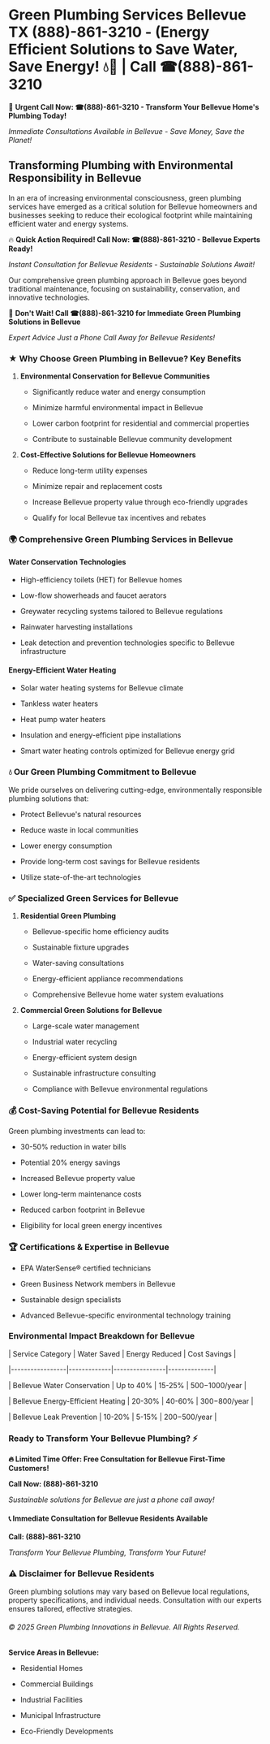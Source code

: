 # Green Plumbing Services Bellevue TX (888)-861-3210 - (Energy Efficient Solutions to Save Water, Save Energy! 💧🌿 | Call ☎(888)-861-3210

🚨 **Urgent Call Now: ☎(888)-861-3210 - Transform Your Bellevue Home's Plumbing Today!**
*Immediate Consultations Available in Bellevue - Save Money, Save the Planet!*

## Transforming Plumbing with Environmental Responsibility in Bellevue

In an era of increasing environmental consciousness, green plumbing services have emerged as a critical solution for Bellevue homeowners and businesses seeking to reduce their ecological footprint while maintaining efficient water and energy systems. 

🔥 **Quick Action Required! Call Now: ☎(888)-861-3210 - Bellevue Experts Ready!**
*Instant Consultation for Bellevue Residents - Sustainable Solutions Await!*

Our comprehensive green plumbing approach in Bellevue goes beyond traditional maintenance, focusing on sustainability, conservation, and innovative technologies.

🚨 **Don't Wait! Call ☎(888)-861-3210 for Immediate Green Plumbing Solutions in Bellevue**
*Expert Advice Just a Phone Call Away for Bellevue Residents!*

### ★ Why Choose Green Plumbing in Bellevue? Key Benefits

1. **Environmental Conservation for Bellevue Communities** 
   - Significantly reduce water and energy consumption
   - Minimize harmful environmental impact in Bellevue
   - Lower carbon footprint for residential and commercial properties
   - Contribute to sustainable Bellevue community development

2. **Cost-Effective Solutions for Bellevue Homeowners** 
   - Reduce long-term utility expenses
   - Minimize repair and replacement costs
   - Increase Bellevue property value through eco-friendly upgrades
   - Qualify for local Bellevue tax incentives and rebates

### 🌍 Comprehensive Green Plumbing Services in Bellevue

#### Water Conservation Technologies
- High-efficiency toilets (HET) for Bellevue homes
- Low-flow showerheads and faucet aerators
- Greywater recycling systems tailored to Bellevue regulations
- Rainwater harvesting installations
- Leak detection and prevention technologies specific to Bellevue infrastructure

#### Energy-Efficient Water Heating
- Solar water heating systems for Bellevue climate
- Tankless water heaters
- Heat pump water heaters
- Insulation and energy-efficient pipe installations
- Smart water heating controls optimized for Bellevue energy grid

### 💧 Our Green Plumbing Commitment to Bellevue

We pride ourselves on delivering cutting-edge, environmentally responsible plumbing solutions that:
- Protect Bellevue's natural resources
- Reduce waste in local communities
- Lower energy consumption
- Provide long-term cost savings for Bellevue residents
- Utilize state-of-the-art technologies

### ✅ Specialized Green Services for Bellevue

1. **Residential Green Plumbing**
   - Bellevue-specific home efficiency audits
   - Sustainable fixture upgrades
   - Water-saving consultations
   - Energy-efficient appliance recommendations
   - Comprehensive Bellevue home water system evaluations

2. **Commercial Green Solutions for Bellevue**
   - Large-scale water management
   - Industrial water recycling
   - Energy-efficient system design
   - Sustainable infrastructure consulting
   - Compliance with Bellevue environmental regulations

### 💰 Cost-Saving Potential for Bellevue Residents

Green plumbing investments can lead to:
- 30-50% reduction in water bills
- Potential 20% energy savings
- Increased Bellevue property value
- Lower long-term maintenance costs
- Reduced carbon footprint in Bellevue
- Eligibility for local green energy incentives

### 🏆 Certifications & Expertise in Bellevue

- EPA WaterSense® certified technicians
- Green Business Network members in Bellevue
- Sustainable design specialists
- Advanced Bellevue-specific environmental technology training

### Environmental Impact Breakdown for Bellevue

| Service Category | Water Saved | Energy Reduced | Cost Savings |
|-----------------|-------------|----------------|--------------|
| Bellevue Water Conservation | Up to 40% | 15-25% | $500-$1000/year |
| Bellevue Energy-Efficient Heating | 20-30% | 40-60% | $300-$800/year |
| Bellevue Leak Prevention | 10-20% | 5-15% | $200-$500/year |

### Ready to Transform Your Bellevue Plumbing? ⚡

**🔥 Limited Time Offer: Free Consultation for Bellevue First-Time Customers!**

**Call Now: (888)-861-3210**
*Sustainable solutions for Bellevue are just a phone call away!*

#### 📞 Immediate Consultation for Bellevue Residents Available

**Call: (888)-861-3210**
*Transform Your Bellevue Plumbing, Transform Your Future!*

### ⚠️ Disclaimer for Bellevue Residents

Green plumbing solutions may vary based on Bellevue local regulations, property specifications, and individual needs. Consultation with our experts ensures tailored, effective strategies.

###### © 2025 Green Plumbing Innovations in Bellevue. All Rights Reserved.

**Service Areas in Bellevue:** 
- Residential Homes
- Commercial Buildings
- Industrial Facilities
- Municipal Infrastructure
- Eco-Friendly Developments